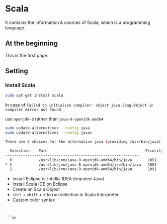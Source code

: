 # Scala
It contains the information &amp; sources of Scala, which is a programming language.

## At the beginning

This is the first page.


## Setting

### Install Scala

```sh
sudo apt-get install scala
```

In case of ```Failed to initialize compiler: object java.lang.Object in compiler mirror not found```

use ```openjdk-8``` rather than ```java-9-openjdk-amd64```
```sh
sudo update-alternatives --config java
sudo update-alternatives --config javac

There are 2 choices for the alternative java (providing /usr/bin/java).

  Selection    Path                                            Priority   Status
------------------------------------------------------------
  0            /usr/lib/jvm/java-9-openjdk-amd64/bin/java       1091      auto mode
* 1            /usr/lib/jvm/java-8-openjdk-amd64/jre/bin/java   1081      manual mode
  2            /usr/lib/jvm/java-9-openjdk-amd64/bin/java       1091      manual mode

```


* Install Eclipse or IntelliJ IDEA (required Java)
* Install Scala IDE on Eclipse
* Create an Scala Object
* `ctrl` + `shift` + `X` to run selection in Scala Interpreter
* Custom color syntax
```


```sc

```

